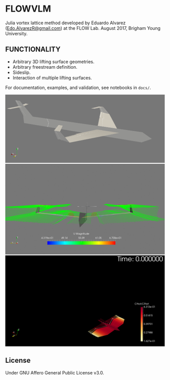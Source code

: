 # FLOWVLM

Julia vortex lattice method developed by Eduardo Alvarez
(Edo.AlvarezR@gmail.com) at the FLOW Lab. August 2017, Brigham Young University.

## FUNCTIONALITY
- Arbitrary 3D lifting surface geometries.
- Arbitrary freestream definition.
- Sideslip.
- Interaction of multiple lifting surfaces.

For documentation, examples, and validation, see notebooks in `docs/`.

<img src="docs/img/example01.png" alt="Drawing" style="width: 600px;"/>
<img src="docs/vid/examplestreams.gif" alt="Drawing" style="width: 600px;"/>
<img src="docs/vid/eagle00.gif" alt="Drawing" style="width: 600px;"/>

## License
Under GNU Affero General Public License v3.0.
